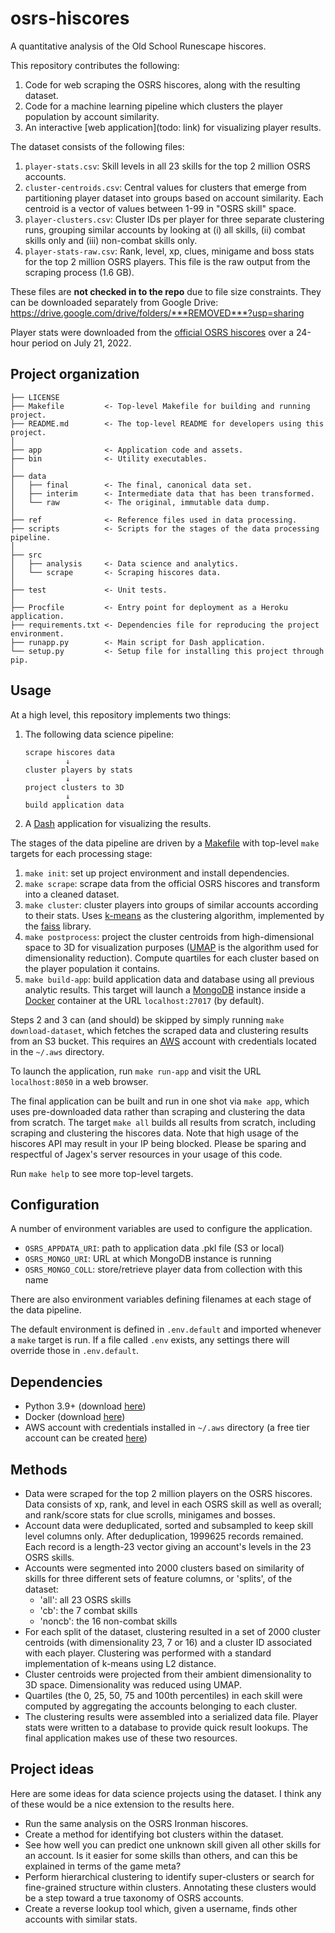 osrs-hiscores
=============

A quantitative analysis of the Old School Runescape hiscores.

This repository contributes the following:

1. Code for web scraping the OSRS hiscores, along with the resulting dataset.
2. Code for a machine learning pipeline which clusters the player population by account similarity.
3. An interactive [web application](todo: link) for visualizing player results.

The dataset consists of the following files:

1. `player-stats.csv`: Skill levels in all 23 skills for the top 2 million OSRS accounts.
2. `cluster-centroids.csv`: Central values for clusters that emerge from partitioning player dataset into groups based on account similarity. Each centroid is a vector of values between 1-99 in "OSRS skill" space.
3. `player-clusters.csv`: Cluster IDs per player for three separate clustering runs, grouping similar accounts by looking at (i) all skills, (ii) combat skills only and (iii) non-combat skills only.
4. `player-stats-raw.csv`: Rank, level, xp, clues, minigame and boss stats for the top 2 million OSRS players. This file is the raw output from the scraping process (1.6 GB).

These files are **not checked in to the repo** due to file size constraints. They can be downloaded separately from Google Drive: <https://drive.google.com/drive/folders/***REMOVED***?usp=sharing>

Player stats were downloaded from the [official OSRS hiscores](https://secure.runescape.com/m=hiscore_oldschool/overall) over a 24-hour period on July 21, 2022.

Project organization
--------------------

    ├── LICENSE
    ├── Makefile         <- Top-level Makefile for building and running project.
    ├── README.md        <- The top-level README for developers using this project.
    │
    ├── app              <- Application code and assets.
    ├── bin              <- Utility executables.
    │
    ├── data
    │   ├── final        <- The final, canonical data set.
    │   ├── interim      <- Intermediate data that has been transformed.
    │   └── raw          <- The original, immutable data dump.
    │
    ├── ref              <- Reference files used in data processing.
    ├── scripts          <- Scripts for the stages of the data processing pipeline.
    │
    ├── src
    │   ├── analysis     <- Data science and analytics.
    │   └── scrape       <- Scraping hiscores data.
    │
    ├── test             <- Unit tests.
    │
    ├── Procfile         <- Entry point for deployment as a Heroku application.
    ├── requirements.txt <- Dependencies file for reproducing the project environment.
    ├── runapp.py        <- Main script for Dash application.
    └── setup.py         <- Setup file for installing this project through pip.

Usage
-----

At a high level, this repository implements two things:

1. The following data science pipeline:

    ```
    scrape hiscores data
             ↓
    cluster players by stats
             ↓
    project clusters to 3D
             ↓
    build application data
    ```

2. A [Dash](https://plotly.com/dash/) application for visualizing the results.

The stages of the data pipeline are driven by a [Makefile](https://opensource.com/article/18/8/what-how-makefile) with top-level `make` targets for each processing stage:

1. `make init`: set up project environment and install dependencies.
2. `make scrape`: scrape data from the official OSRS hiscores and transform into a cleaned dataset.
3. `make cluster`: cluster players into groups of similar accounts according to their stats. Uses [k-means](https://en.wikipedia.org/wiki/K-means_clustering) as the clustering algorithm, implemented by the [faiss](https://github.com/facebookresearch/faiss) library.
4. `make postprocess`: project the cluster centroids from high-dimensional space to 3D for visualization purposes ([UMAP](https://umap-learn.readthedocs.io/en/latest/index.html#) is the algorithm used for dimensionality reduction). Compute quartiles for each cluster based on the player population it contains.
5. `make build-app`: build application data and database using all previous analytic results. This target will launch a [MongoDB](https://www.mongodb.com/) instance inside a [Docker](https://www.docker.com/) container at the URL `localhost:27017` (by default).

Steps 2 and 3 can (and should) be skipped by simply running `make download-dataset`, which fetches the scraped data and clustering results from an S3 bucket. This requires an [AWS](https://aws.amazon.com/) account with credentials located in the `~/.aws` directory.

To launch the application, run `make run-app` and visit the URL `localhost:8050` in a web browser.

The final application can be built and run in one shot via `make app`, which uses pre-downloaded data rather than scraping and clustering the data from scratch. The target `make all` builds all results from scratch, including scraping and clustering the hiscores data. Note that high usage of the hiscores API may result in your IP being blocked. Please be sparing and respectful of Jagex's server resources in your usage of this code.

Run `make help` to see more top-level targets.

Configuration
-------------

A number of environment variables are used to configure the application.

* `OSRS_APPDATA_URI`: path to application data .pkl file (S3 or local)
* `OSRS_MONGO_URI`: URL at which MongoDB instance is running
* `OSRS_MONGO_COLL`: store/retrieve player data from collection with this name

There are also environment variables defining filenames at each stage of the data pipeline.

The default environment is defined in `.env.default` and imported whenever a `make` target is run. If a file called `.env` exists, any settings there will override those in `.env.default`.

Dependencies
------------

* Python 3.9+ (download [here](https://www.python.org/downloads/))
* Docker (download [here](https://docs.docker.com/get-docker/))
* AWS account with credentials installed in `~/.aws` directory (a free tier account can be created [here](https://aws.amazon.com/free))

Methods
-------

* Data were scraped for the top 2 million players on the OSRS hiscores. Data consists of xp, rank, and level in each OSRS skill as well as overall; and rank/score stats for clue scrolls, minigames and bosses.
* Account data were deduplicated, sorted and subsampled to keep skill level columns only. After deduplication, 1999625 records remained. Each record is a length-23 vector giving an account's levels in the 23 OSRS skills.
* Accounts were segmented into 2000 clusters based on similarity of skills for three different sets of feature columns, or 'splits', of the dataset:
  * 'all': all 23 OSRS skills
  * 'cb': the 7 combat skills
  * 'noncb': the 16 non-combat skills
* For each split of the dataset, clustering resulted in a set of 2000 cluster centroids (with dimensionality 23, 7 or 16) and a cluster ID associated with each player. Clustering was performed with a standard implementation of k-means using L2 distance.
* Cluster centroids were projected from their ambient dimensionality to 3D space. Dimensionality was reduced using UMAP.
* Quartiles (the 0, 25, 50, 75 and 100th percentiles) in each skill were computed by aggregating the accounts belonging to each cluster.
* The clustering results were assembled into a serialized data file. Player stats were written to a database to provide quick result lookups. The final application makes use of these two resources.

Project ideas
-------------

Here are some ideas for data science projects using the dataset. I think any of these would be a nice extension to the results here.

* Run the same analysis on the OSRS Ironman hiscores.
* Create a method for identifying bot clusters within the dataset.
* See how well you can predict one unknown skill given all other skills for an account. Is it easier for some skills than others, and can this be explained in terms of the game meta?
* Perform hierarchical clustering to identify super-clusters or search for fine-grained structure within clusters. Annotating these clusters would be a step toward a true taxonomy of OSRS accounts.
* Create a reverse lookup tool which, given a username, finds other accounts with similar stats.
